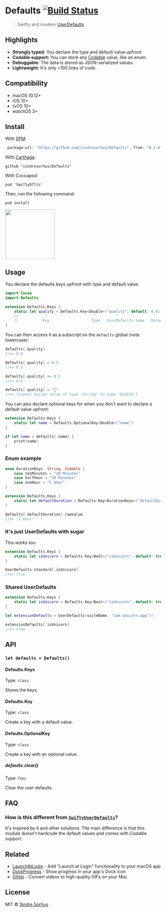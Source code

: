 # Defaults [![Build Status](https://travis-ci.org/sindresorhus/Defaults.svg?branch=master)](https://travis-ci.org/sindresorhus/Defaults)

> Swifty and modern [UserDefaults](https://developer.apple.com/documentation/foundation/userdefaults)


## Highlights

- **Strongly typed:** You declare the type and default value upfront.
- **Codable support:** You can store any [Codable](https://developer.apple.com/documentation/swift/codable) value, like an enum.
- **Debuggable:** The data is stored as JSON-serialized values.
- **Lightweight:** It's only ~100 lines of code.


## Compatibility

- macOS 10.12+
- iOS 10+
- tvOS 10+
- watchOS 3+


## Install

With [SPM](https://swift.org/package-manager/):

```swift
.package(url: "https://github.com/sindresorhus/Defaults", from: "0.2.0")
```

With [Carthage](https://github.com/Carthage/Carthage):

```
github "sindresorhus/Defaults"
```

With Cocoapod:

```
pod 'SwiftyDflts'
```

Then, run the following command:

```
pod install
```

<a href="https://www.patreon.com/sindresorhus">
	<img src="https://c5.patreon.com/external/logo/become_a_patron_button@2x.png" width="160">
</a>


## Usage

You declare the defaults keys upfront with type and default value.

```swift
import Cocoa
import Defaults

extension Defaults.Keys {
	static let quality = Defaults.Key<Double>("quality", default: 0.8)
	//            ^                     ^         ^                ^
	//           Key                   Type   UserDefaults name   Default value
}
```

You can then access it as a subscript on the `defaults` global (note lowercase):

```swift
defaults[.quality]
//=> 0.8

defaults[.quality] = 0.5
//=> 0.5

defaults[.quality] += 0.1
//=> 0.6

defaults[.quality] = "🦄"
//=> [Cannot assign value of type 'String' to type 'Double']
```

You can also declare optional keys for when you don't want to declare a default value upfront:

```swift
extension Defaults.Keys {
	static let name = Defaults.OptionalKey<Double>("name")
}

if let name = defaults[.name] {
	print(name)
}
```


### Enum example

```swift
enum DurationKeys: String, Codable {
	case tenMinutes = "10 Minutes"
	case halfHour = "30 Minutes"
	case oneHour = "1 Hour"
}

extension Defaults.Keys {
	static let defaultDuration = Defaults.Key<DurationKeys>("defaultDuration", default: .oneHour)
}

defaults[.defaultDuration].rawValue
//=> "1 Hour"
```


### It's just UserDefaults with sugar

This works too:

```swift
extension Defaults.Keys {
	static let isUnicorn = Defaults.Key<Bool>("isUnicorn", default: true)
}

UserDefaults.standard[.isUnicorn]
//=> true
```


### Shared UserDefaults

```swift
extension Defaults.Keys {
	static let isUnicorn = Defaults.Key<Bool>("isUnicorn", default: true)
}

let extensionDefaults = UserDefaults(suiteName: "com.unicorn.app")!

extensionDefaults[.isUnicorn]
//=> true
```


## API

### `let defaults = Defaults()`

#### Defaults.Keys

Type: `class`

Stores the keys.

#### Defaults.Key

Type: `class`

Create a key with a default value.

#### Defaults.OptionalKey

Type: `class`

Create a key with an optional value.

##### defaults.clear()

Type: `func`

Clear the user defaults.


## FAQ

### How is this different from [`SwiftyUserDefaults`](https://github.com/radex/SwiftyUserDefaults)?

It's inspired by it and other solutions. The main difference is that this module doesn't hardcode the default values and comes with Codable support.


## Related

- [LaunchAtLogin](https://github.com/sindresorhus/LaunchAtLogin) - Add "Launch at Login" functionality to your macOS app
- [DockProgress](https://github.com/sindresorhus/DockProgress) - Show progress in your app's Dock icon
- [Gifski](https://github.com/sindresorhus/gifski-app) - Convert videos to high-quality GIFs on your Mac


## License

MIT © [Sindre Sorhus](https://sindresorhus.com)
